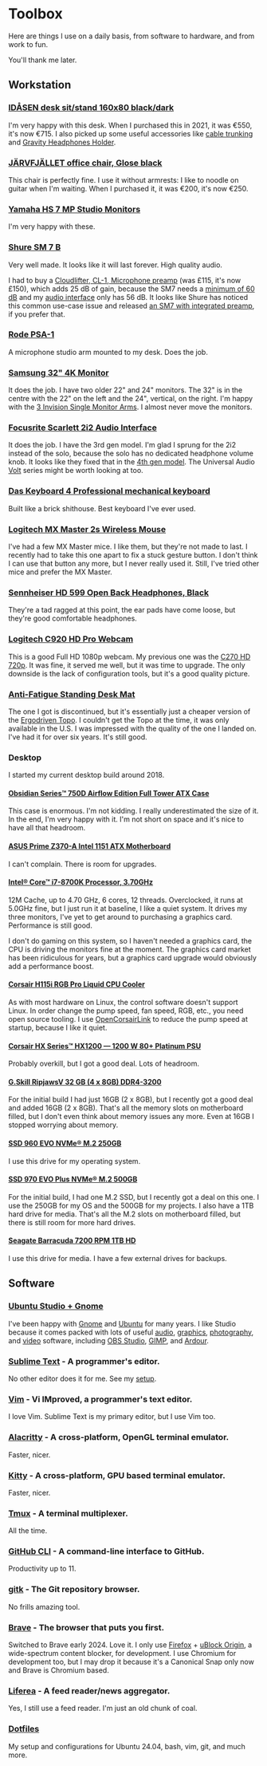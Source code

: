 # Toolbox

Here are things I use on a daily basis, from software to hardware, and from work to fun.

You'll thank me later.

## Workstation

### [IDÅSEN desk sit/stand 160x80 black/dark](https://www.ikea.com/ie/en/p/idasen-desk-sit-stand-brown-beige-s89280969/)

I'm very happy with this desk. When I purchased this in 2021, it was €550, it's now €715. I also picked up some useful accessories like [cable trunking](https://www.ikea.com/ie/en/p/signum-cable-trunking-horizontal-silver-colour-30200253/) and [Gravity Headphones Holder](https://www.thomann.de/ie/gravity_headphones_holder_f_desk.htm).

### [JÄRVFJÄLLET office chair, Glose black](https://www.ikea.com/ie/en/p/jaervfjaellet-office-chair-with-armrests-glose-black-20510642/)

This chair is perfectly fine. I use it without armrests: I like to noodle on guitar when I'm waiting. When I purchased it, it was €200, it's now €250.

### [Yamaha HS 7 MP Studio Monitors](https://www.thomann.de/ie/yamaha_hs_7_mp.htm)

I'm very happy with these.

### [Shure SM 7 B](https://www.thomann.de/ie/shure_sm_7b_studiomikro.htm)

Very well made. It looks like it will last forever. High quality audio.

I had to buy a [Cloudlifter, CL-1, Microphone preamp](https://www.amazon.co.uk/Microphones-Cloudlifter-CL-1-Microphone-Amplifier/dp/B004MQSV04/) (was £115, it's now £150), which adds 25 dB of gain, because the SM7 needs a [minimum of 60 dB](https://service.shure.com/s/article/sm7-output-level-and-preamp-gain-specifications?language=en_US) and my [audio interface](#focusrite-scarlett-2i2-audio-interface) only has 56 dB. It looks like Shure has noticed this common use-case issue and released [an SM7 with integrated preamp](https://www.thomann.de/ie/shure_sm_7_db.htm), if you prefer that.

### [Rode PSA-1](https://www.thomann.de/ie/rode_psa1.htm)

A microphone studio arm mounted to my desk. Does the job.

### [Samsung 32" 4K Monitor](https://www.amazon.co.uk/Samsung-LU32J590UQPXXU-UJ590-UHD-Monitor/dp/B0BS1NMMPD/)

It does the job. I have two older 22" and 24" monitors. The 32" is in the centre with the 22" on the left and the 24", vertical, on the right. I'm happy with the [3 Invision Single Monitor Arms](https://www.amazon.co.uk/Invision-Single-Monitor-Mount-Screens-Black/dp/B09963RQ6Y/). I almost never move the monitors.

### [Focusrite Scarlett 2i2 Audio Interface](https://www.thomann.de/ie/focusrite_scarlett_2i2_4th_generation.htm)

It does the job. I have the 3rd gen model. I'm glad I sprung for the 2i2 instead of the solo, because the solo has no dedicated headphone volume knob. It looks like they fixed that in the [4th gen model](https://www.thomann.de/ie/focusrite_scarlett_solo_4th_gen.htm). The Universal Audio [Volt](https://www.thomann.de/ie/universal_audio_usb_audio_interfaces.html) series might be worth looking at too.

### [Das Keyboard 4 Professional mechanical keyboard](https://www.daskeyboard.com/daskeyboard-4-professional/)

Built like a brick shithouse. Best keyboard I've ever used.

### [Logitech MX Master 2s Wireless Mouse](https://www.logitech.com/en-us/eol/mx-master-2s-mouse.910-005131.html)

I've had a few MX Master mice. I like them, but they're not made to last. I recently had to take this one apart to fix a stuck gesture button. I don't think I can use that button any more, but I never really used it. Still, I've tried other mice and prefer the MX Master.

### [Sennheiser HD 599 Open Back Headphones, Black](https://www.amazon.co.uk/Sennheiser-Special-Open-Headphone-Black/dp/B07Q7S7247/)

They're a tad ragged at this point, the ear pads have come loose, but they're good comfortable headphones.

### [Logitech C920 HD Pro Webcam](https://www.logitech.com/products/webcams/c920-pro-hd-webcam.960-001055.html)

This is a good Full HD 1080p webcam. My previous one was the [C270 HD 720p](https://www.logitech.com/products/webcams/c270-hd-webcam.960-001063.html). It was fine, it served me well, but it was time to upgrade. The only downside is the lack of configuration tools, but it's a good quality picture.

### [Anti-Fatigue Standing Desk Mat](https://www.amazon.co.uk/gp/product/B074DTNMLQ/)

The one I got is discontinued, but it's essentially just a cheaper version of the [Ergodriven Topo](https://ergodriven.com/products/topo?variant=27365321411). I couldn't get the Topo at the time, it was only available in the U.S. I was impressed with the quality of the one I landed on. I've had it for over six years. It's still good.

### Desktop

I started my current desktop build around 2018.

#### [Obsidian Series™ 750D Airflow Edition Full Tower ATX Case](https://www.corsair.com/us/en/p/pc-cases/cc-9011078-ww/obsidian-series-750d-airflow-edition-full-tower-atx-case-cc-9011078-ww)

This case is enormous. I'm not kidding. I really underestimated the size of it. In the end, I'm very happy with it. I'm not short on space and it's nice to have all that headroom.

#### [ASUS Prime Z370-A Intel 1151 ATX Motherboard](https://www.asus.com/motherboards-components/motherboards/prime/prime-z370-a/)

I can't complain. There is room for upgrades.

#### [Intel® Core™ i7-8700K Processor, 3.70GHz](https://www.amazon.co.uk/gp/product/B07598VZR8/)

12M Cache, up to 4.70 GHz, 6 cores, 12 threads. Overclocked, it runs at 5.0GHz fine, but I just run it at baseline, I like a quiet system. It drives my three monitors, I've yet to get around to purchasing a graphics card. Performance is still good.

I don't do gaming on this system, so I haven't needed a graphics card, the CPU is driving the monitors fine at the moment. The graphics card market has been ridiculous for years, but a graphics card upgrade would obviously add a performance boost.

#### [Corsair H115i RGB Pro Liquid CPU Cooler](https://www.corsair.com/us/en/p/cpu-coolers/cw-9060044-ww/icue-h115i-rgb-pro-xt-liquid-cpu-cooler-cw-9060044-ww)

As with most hardware on Linux, the control software doesn't support Linux. In order change the pump speed, fan speed, RGB, etc., you need open source tooling. I use [OpenCorsairLink](https://github.com/audiohacked/OpenCorsairLink) to reduce the pump speed at startup, because I like it quiet.

#### [Corsair HX Series™ HX1200 — 1200 W 80+ Platinum PSU](https://www.corsair.com/eu/en/p/psu/cp-9020140-uk/hx-series-hx1200-1200-watt-80-plus-platinum-certified-fully-modular-psu-uk-cp-9020140-uk)

Probably overkill, but I got a good deal. Lots of headroom.

#### [G.Skill RipjawsV 32 GB (4 x 8GB) DDR4-3200](https://www.amazon.co.uk/gp/product/B017WST5EE/)

For the initial build I had just 16GB (2 x 8GB), but I recently got a good deal and added 16GB (2 x 8GB). That's all the memory slots on motherboard filled, but I don't even think about memory issues any more. Even at 16GB I stopped worrying about memory.

#### [SSD 960 EVO NVMe® M.2 250GB](https://www.samsung.com/us/computing/memory-storage/solid-state-drives/ssd-960-evo-m-2-250gb-mz-v6e250bw/)

I use this drive for my operating system.

#### [SSD 970 EVO Plus NVMe® M.2 500GB](https://www.amazon.co.uk/gp/product/B07MFBLN7K/)

For the initial build, I had one M.2 SSD, but I recently got a deal on this one. I use the 250GB for my OS and the 500GB for my projects. I also have a 1TB hard drive for media. That's all the M.2 slots on motherboard filled, but there is still room for more hard drives.

#### [Seagate Barracuda 7200 RPM 1TB HD](https://www.amazon.co.uk/gp/product/B01LNJBA2I/)

I use this drive for media. I have a few external drives for backups.

## Software

### [Ubuntu Studio + Gnome](https://ubuntustudio.org/)

I've been happy with [Gnome](https://www.gnome.org/) and [Ubuntu](https://ubuntu.com/desktop) for many years. I like Studio because it comes packed with lots of useful [audio](https://ubuntustudio.org/tour/audio/), [graphics](https://ubuntustudio.org/tour/graphics/), [photography](https://ubuntustudio.org/tour/photography/), and [video](https://ubuntustudio.org/tour/video/) software, including [OBS Studio](https://obsproject.com/), [GIMP](https://www.gimp.org/), and [Ardour](http://ardour.org/).

### [Sublime Text](https://www.sublimetext.com/) - A programmer's editor.

No other editor does it for me. See my [setup](/2023/06/12/my-sublime-text-setup/).

### [Vim](https://www.vim.org/) - Vi IMproved, a programmer's text editor.

I love Vim. Sublime Text is my primary editor, but I use Vim too.

### [Alacritty](https://alacritty.org/) - A cross-platform, OpenGL terminal emulator.

Faster, nicer.

### [Kitty](https://sw.kovidgoyal.net/kitty/) - A cross-platform, GPU based terminal emulator.

Faster, nicer.

### [Tmux](https://github.com/tmux/tmux) - A terminal multiplexer.

All the time.

### [GitHub CLI](https://cli.github.com/) - A command-line interface to GitHub.

Productivity up to 11.

### [gitk](https://git-scm.com/docs/gitk) - The Git repository browser.

No frills amazing tool.

### [Brave](https://brave.com/) - The browser that puts you first.

Switched to Brave early 2024. Love it. I only use [Firefox](https://www.mozilla.org/firefox/) + [uBlock Origin](https://github.com/gorhill/uBlock), a wide-spectrum content blocker, for development. I use Chromium for development too, but I may drop it because it's a Canonical Snap only now and Brave is Chromium based.

### [Liferea](https://github.com/lwindolf/liferea) - A feed reader/news aggregator.

Yes, I still use a feed reader. I'm just an old chunk of coal.

### [Dotfiles](https://github.com/gerardroche/dotfiles)

My setup and configurations for Ubuntu 24.04, bash, vim, git, and much more.

